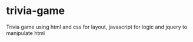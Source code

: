 # trivia-game
Trivia game using html and css for layout, javascript for logic and jquery to manipulate html
